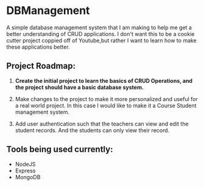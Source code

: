 # DBManagement
A simple database management system that I am making to help me get a better understanding of CRUD applications.
I don't want this to be a cookie cutter project coppied off of Youtube,but rather I want to learn how to make these applications better.

## Project Roadmap:
 
 1) **Create the initial project to learn the basics of CRUD Operations, and the project should have a basic database system.**
 
 2) Make changes to the project to make it more personalized and useful for a real world project. In this case I would like to make it a Course Student management system.
 
 3) Add user authentication such that the teachers can view and edit the student records. And the students can only view their record.


## Tools being used currently:
 - NodeJS
 - Express
 - MongoDB
